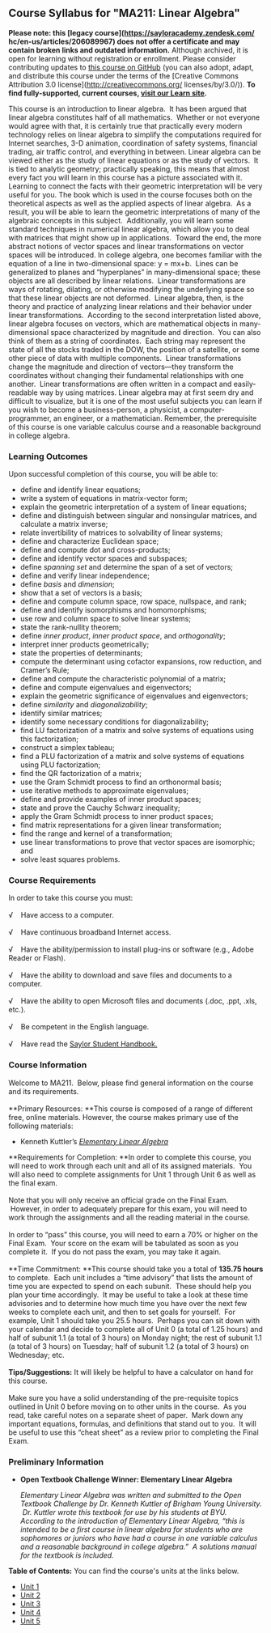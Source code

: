 Course Syllabus for "MA211: Linear Algebra"
-------------------------------------------

**Please note: this [legacy course](https://sayloracademy.zendesk.com/
hc/en-us/articles/206089967) does not offer a certificate and may contain 
broken links and outdated information.** Although archived, it is open 
for learning without registration or enrollment. Please consider contributing 
updates to [this course on GitHub](https://github.com/saylordotorg/course_ma211) 
(you can also adopt, adapt, and distribute this course under the terms of 
the [Creative Commons Attribution 3.0 license](http://creativecommons.org/
licenses/by/3.0/)). **To find fully-supported, current courses, [visit our 
Learn site](https://learn.saylor.org).**

This course is an introduction to linear algebra.  It has been argued
that linear algebra constitutes half of all mathematics.  Whether or not
everyone would agree with that, it is certainly true that practically
every modern technology relies on linear algebra to simplify the
computations required for Internet searches, 3-D animation, coordination
of safety systems, financial trading, air traffic control, and
everything in between. Linear algebra can be viewed either as the study
of linear equations or as the study of vectors.  It is tied to analytic
geometry; practically speaking, this means that almost every fact you
will learn in this course has a picture associated with it.  Learning to
connect the facts with their geometric interpretation will be very
useful for you. The book which is used in the course focuses both on the
theoretical aspects as well as the applied aspects of linear algebra. 
As a result, you will be able to learn the geometric interpretations of
many of the algebraic concepts in this subject.  Additionally, you will
learn some standard techniques in numerical linear algebra, which allow
you to deal with matrices that might show up in applications.  Toward
the end, the more abstract notions of vector spaces and linear
transformations on vector spaces will be introduced. In college algebra,
one becomes familiar with the equation of a line in two-dimensional
space: y = mx+b.  Lines can be generalized to planes and “hyperplanes”
in many-dimensional space; these objects are all described by linear
relations.  Linear transformations are ways of rotating, dilating, or
otherwise modifying the underlying space so that these linear objects
are not deformed.  Linear algebra, then, is the theory and practice of
analyzing linear relations and their behavior under linear
transformations.  According to the second interpretation listed above,
linear algebra focuses on vectors, which are mathematical objects in
many-dimensional space characterized by magnitude and direction.  You
can also think of them as a string of coordinates.  Each string may
represent the state of all the stocks traded in the DOW, the position of
a satellite, or some other piece of data with multiple components. 
Linear transformations change the magnitude and direction of
vectors—they transform the coordinates without changing their
fundamental relationships with one another.  Linear transformations are
often written in a compact and easily-readable way by using matrices.
Linear algebra may at first seem dry and difficult to visualize, but it
is one of the most useful subjects you can learn if you wish to become a
business-person, a physicist, a computer-programmer, an engineer, or a
mathematician. Remember, the prerequisite of this course is one variable
calculus course and a reasonable background in college algebra.

### Learning Outcomes

Upon successful completion of this course, you will be able to:  

-   define and identify linear equations;
-   write a system of equations in matrix-vector form;
-   explain the geometric interpretation of a system of linear
    equations;
-   define and distinguish between singular and nonsingular matrices,
    and calculate a matrix inverse;
-   relate invertibility of matrices to solvability of linear systems;
-   define and characterize Euclidean space;
-   define and compute dot and cross-products;
-   define and identify vector spaces and subspaces;
-   define *spanning set* and determine the span of a set of vectors;
-   define and verify linear independence;
-   define *basis* and *dimension*;
-   show that a set of vectors is a basis;
-   define and compute column space, row space, nullspace, and rank;
-   define and identify isomorphisms and homomorphisms;
-   use row and column space to solve linear systems;
-   state the rank-nullity theorem;
-   define *inner product*, *inner product space*, and *orthogonality*;
-   interpret inner products geometrically;
-   state the properties of determinants;
-   compute the determinant using cofactor expansions, row reduction,
    and Cramer’s Rule;
-   define and compute the characteristic polynomial of a matrix;
-   define and compute eigenvalues and eigenvectors;
-   explain the geometric significance of eigenvalues and eigenvectors;
-   define *similarity* and *diagonalizability*;
-   identify similar matrices;
-   identify some necessary conditions for diagonalizability;
-   find LU factorization of a matrix and solve systems of equations
    using this factorization;
-   construct a simplex tableau;
-   find a PLU factorization of a matrix and solve systems of equations
    using PLU factorization;
-   find the QR factorization of a matrix;
-   use the Gram Schmidt process to find an orthonormal basis;
-   use iterative methods to approximate eigenvalues;
-   define and provide examples of inner product spaces;
-   state and prove the Cauchy Schwarz inequality;
-   apply the Gram Schmidt process to inner product spaces;
-   find matrix representations for a given linear transformation;
-   find the range and kernel of a transformation;
-   use linear transformations to prove that vector spaces are
    isomorphic; and
-   solve least squares problems.

### Course Requirements

In order to take this course you must:  
    
 √    Have access to a computer.  
    
 √    Have continuous broadband Internet access.  
    
 √    Have the ability/permission to install plug-ins or software (e.g.,
Adobe Reader or Flash).  
    
 √    Have the ability to download and save files and documents to a
computer.  
    
 √    Have the ability to open Microsoft files and documents (.doc,
.ppt, .xls, etc.).  
    
 √    Be competent in the English language.  
        
 √    Have read the [Saylor Student
Handbook.](http://www.saylor.org/site/wp-content/uploads/2012/05/Saylor-StudentHandbook.pdf)

### Course Information

Welcome to MA211.  Below, please find general information on the course
and its requirements.  
    
 **Primary Resources: **This course is composed of a range of different
free, online materials. However, the course makes primary use of the
following materials:  

-   Kenneth Kuttler’s *[Elementary Linear
    Algebra](http://www.saylor.org/site/wp-content/uploads/2012/04/Elementary-Linear-Algebra-4-26-12-Kuttler-OTC.pdf)*

**Requirements for Completion: **In order to complete this course, you
will need to work through each unit and all of its assigned materials. 
You will also need to complete assignments for Unit 1 through Unit 6 as
well as the final exam.   
    
 Note that you will only receive an official grade on the Final Exam.
 However, in order to adequately prepare for this exam, you will need to
work through the assignments and all the reading material in the
course.  
    
 In order to “pass” this course, you will need to earn a 70% or higher
on the Final Exam.  Your score on the exam will be tabulated as soon as
you complete it.  If you do not pass the exam, you may take it again.  
    
 **Time Commitment: **This course should take you a total of **135.75
hours** to complete.  Each unit includes a “time advisory” that lists
the amount of time you are expected to spend on each subunit.  These
should help you plan your time accordingly.  It may be useful to take a
look at these time advisories and to determine how much time you have
over the next few weeks to complete each unit, and then to set goals for
yourself.  For example, Unit 1 should take you 25.5 hours.  Perhaps you
can sit down with your calendar and decide to complete all of Unit 0 (a
total of 1.25 hours) and half of subunit 1.1 (a total of 3 hours) on
Monday night; the rest of subunit 1.1 (a total of 3 hours) on Tuesday;
half of subunit 1.2 (a total of 3 hours) on Wednesday; etc.  
    
 **Tips/Suggestions:** It will likely be helpful to have a calculator on
hand for this course.  
    
 Make sure you have a solid understanding of the pre-requisite topics
outlined in Unit 0 before moving on to other units in the course.  As
you read, take careful notes on a separate sheet of paper.  Mark down
any important equations, formulas, and definitions that stand out to
you.  It will be useful to use this “cheat sheet” as a review prior to
completing the Final Exam.

### Preliminary Information

-   **Open Textbook Challenge Winner: Elementary Linear Algebra**

    **Elementary Linear Algebra* was written and submitted to the Open
    Textbook Challenge by Dr. Kenneth Kuttler of Brigham Young
    University.  Dr. Kuttler wrote this textbook for use by his students
    at BYU.  According to the introduction of *Elementary Linear
    Algebra*, “this is intended to be a first course in linear algebra
    for students who are sophomores or juniors who have had a course in
    one variable calculus and a reasonable background in college
    algebra.”  A solutions manual for the textbook is included.* 

**Table of Contents:** You can find the course's units at the links below.

- [Unit 1](https://legacy.saylor.org/ma211/Unit01/)
- [Unit 2](https://legacy.saylor.org/ma211/Unit02/)
- [Unit 3](https://legacy.saylor.org/ma211/Unit03/)
- [Unit 4](https://legacy.saylor.org/ma211/Unit04/)
- [Unit 5](https://legacy.saylor.org/ma211/Unit05/)
